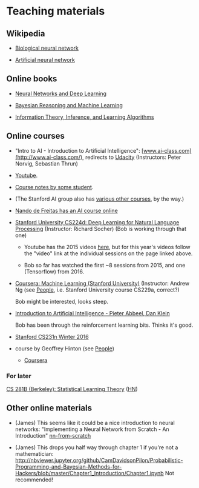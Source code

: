 # Teaching materials

## Wikipedia

* [Biological neural network](https://en.wikipedia.org/wiki/Biological_neural_network)

* [Artificial neural network](https://en.wikipedia.org/wiki/Artificial_neural_network)

## Online books

* [Neural Networks and Deep Learning](http://neuralnetworksanddeeplearning.com)

* [Bayesian Reasoning and Machine Learning](http://web4.cs.ucl.ac.uk/staff/D.Barber/pmwiki/pmwiki.php?n=Brml.Online)

* [Information Theory, Inference, and Learning Algorithms](http://www.inference.phy.cam.ac.uk/itila/p0.html)

## Online courses

*  "Intro to AI - Introduction to Artificial Intelligence": [www.ai-class.com](http://www.ai-class.com/), redirects to [Udacity](https://www.udacity.com/course/intro-to-artificial-intelligence--cs271) (Instructors: Peter Norvig, Sebastian Thrun)

  * [Youtube](https://www.youtube.com/watch?v=BnIJ7Ba5Sr4&index=1&list=PLE0157B77891C4FE8).

  * [Course notes by some student](https://github.com/lorenzo-stoakes/stanford-ai).

  * (The Stanford AI group also has [various other courses](http://ai.stanford.edu/courses/), by the way.)

  * [Nando de Freitas has an AI course online](https://youtu.be/fXgYnCAcdTc)


* [Stanford University CS224d: Deep Learning for Natural Language Processing](http://cs224d.stanford.edu/syllabus.html) (Instructor: Richard Socher) (Bob is working through that one)

    * Youtube has the 2015 videos
      [here](https://www.youtube.com/channel/UCsGC3XXF1ThHwtDo18d7WVw),
      but for this year's videos follow the "video" link at the individual
      sessions on the page linked above.

    * Bob so far has watched the first ~8 sessions from 2015, and one
      (Tensorflow) from 2016.

* [Coursera: Machine Learning (Stanford University)](https://www.coursera.org/learn/machine-learning/) (Instructor: Andrew Ng (see [People](People.md), i.e. Stanford University course CS229a, correct?)

  Bob might be interested, looks steep.

* [Introduction to Artificial Intelligence - Pieter Abbeel, Dan Klein](https://www.youtube.com/watch?v=Xa8twbs8SI4&list=PL-XXv-cvA_iA4YSaTMfF_K_wvrKAY2H8u)

  Bob has been through the reinforcement learning bits. Thinks it's good.

* [Stanford CS231n Winter 2016](https://www.youtube.com/watch?v=kDB5ErpJCW0&index=5&list=PLlJy-eBtNFt6EuMxFYRiNRS07MCWN5UIA)

* course by Geoffrey Hinton (see [People](People.md))

  * [Coursera](https://www.coursera.org/course/neuralnets)


### For later

[CS 281B (Berkeley): Statistical Learning Theory](http://people.eecs.berkeley.edu/~jordan/courses/281B-spring04/) ([HN](https://news.ycombinator.com/item?id=11844884))


## Other online materials

* (James) This seems like it could be a nice introduction to neural networks: "Implementing a Neural Network from Scratch - An Introduction" [nn-from-scratch](https://github.com/dennybritz/nn-from-scratch/blob/master/nn-from-scratch.ipynb)

* (James) This drops you half way through chapter 1 if you're not a mathematician:  http://nbviewer.jupyter.org/github/CamDavidsonPilon/Probabilistic-Programming-and-Bayesian-Methods-for-Hackers/blob/master/Chapter1_Introduction/Chapter1.ipynb
Not recommended!

